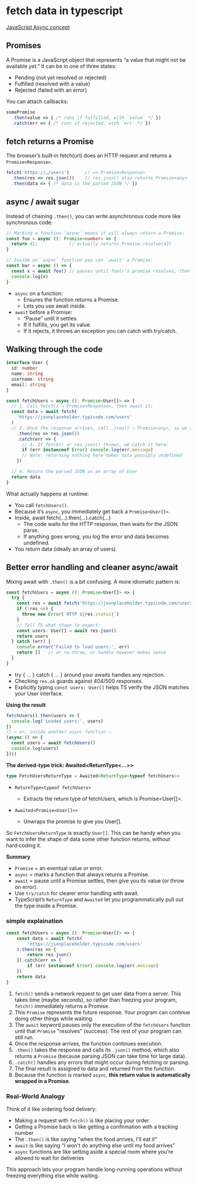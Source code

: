 # fetch data in typescript

[JavaScript Async concept](../../javaScript/7.5_JavaScriptConcepts.md)

## Promises

A Promise is a JavaScript object that represents “a value that might not be available *yet*.” It can be in one of three states:

- Pending (not yet resolved or rejected)
- Fulfilled (resolved with a value)
- Rejected (failed with an error)

You can attach callbacks:
```ts
somePromise
  .then(value => { /* runs if fulfilled, with `value` */ })
  .catch(err => { /* runs if rejected, with `err` */ })
```

## fetch returns a Promise

The browser’s built‑in fetch(url) does an HTTP request and returns a `Promise<Response>`.
```ts
fetch('https://…/users')      // => Promise<Response>
  .then(res => res.json())    // res.json() also returns Promise<any>
  .then(data => { /* data is the parsed JSON */ })
```

## async / await sugar

Instead of chaining `.then()`, you can write asynchronous code more like synchronous code:
```ts
// Marking a function `async` means it will always return a Promise:
const foo = async (): Promise<number> => {
  return 42;            // actually returns Promise.resolve(42)
}

// Inside an `async` function you can `await` a Promise:
const bar = async () => {
  const x = await foo() // pauses until foo()’s promise resolves, then x = 42
  console.log(x)
}
```
- `async` on a function:
    - Ensures the function returns a Promise.
    - Lets you use await inside.
- `await` before a Promise:
    - “Pause” until it settles.
    - If it fulfills, you get its value.
    - If it rejects, it throws an exception you can catch with try/catch.

## Walking through the code
```ts
interface User {
  id: number
  name: string
  username: string
  email: string
}

const fetchUsers = async (): Promise<User[]> => {
  // 1. Call fetch() → Promise<Response>, then await it:
  const data = await fetch(
    'https://jsonplaceholder.typicode.com/users'
  )
  // 2. Once the response arrives, call .json() → Promise<any>, so we await again:
    .then(res => res.json())
    .catch(err => {
      // 3. If fetch() or res.json() throws, we catch it here:
      if (err instanceof Error) console.log(err.message)
      // Note: returning nothing here makes data possibly undefined
    })

  // 4. Return the parsed JSON as an array of User
  return data
}
```
What actually happens at runtime:

- You call `fetchUsers()`.
- Because it’s `async`, you immediately get back a `Promise<User[]>`.
- Inside, await fetch(...).then(...).catch(...)
    - The code waits for the HTTP response, then waits for the JSON parse.
    - If anything goes wrong, you log the error and data becomes undefined.
- You return data (ideally an array of users).

## Better error handling and cleaner async/await

Mixing await with `.then()` is a bit confusing. A more idiomatic pattern is:
```ts
const fetchUsers = async (): Promise<User[]> => {
  try {
    const res = await fetch('https://jsonplaceholder.typicode.com/users')
    if (!res.ok) {
      throw new Error(`HTTP ${res.status}`)
    }
    // Tell TS what shape to expect:
    const users: User[] = await res.json()
    return users
  } catch (err) {
    console.error('Failed to load users:', err)
    return []   // or re‑throw, or handle however makes sense
  }
}
```
- try { … } catch { … } around your awaits handles any rejection.
- Checking `res.ok` guards against 404/500 responses.
- Explicitly typing `const users: User[]` helps TS verify the JSON matches your User interface.

**Using the result**
```ts
fetchUsers().then(users => {
  console.log('Loaded users:', users)
})
// — or, inside another async function — 
(async () => {
  const users = await fetchUsers()
  console.log(users)
})()
```

**The derived‐type trick: Awaited<ReturnType<…>>**
```ts
type FetchUsersReturnType = Awaited<ReturnType<typeof fetchUsers>>
```
- `ReturnType<typeof fetchUsers>`
    - Extracts the return type of fetchUsers, which is Promise<User[]>.

- `Awaited<Promise<User[]>>`
    - Unwraps the promise to give you User[].

So `FetchUsersReturnType` is exactly `User[]`. This can be handy when you want to infer the shape of data some other function returns, without hard‑coding it.

**Summary**

- `Promise` = an eventual value or error.
- `async` = marks a function that always returns a Promise.
- `await` = pause until a Promise settles, then give you its value (or throw on error).
- Use `try/catch` for clearer error handling with await.
- TypeScript’s `ReturnType` and `Awaited` let you programmatically pull out the type inside a Promise.

### simple explaination 

```ts
const fetchUsers = async (): Promise<User[]> => {
    const data = await fetch(
        'https://jsonplaceholder.typicode.com/users'
    ).then(res => {
        return res.json()
    }).catch(err => {
        if (err instanceof Error) console.log(err.message)
    })
    return data
}
```

1. `fetch()` sends a network request to get user data from a server. This takes time (maybe seconds), so rather than freezing your program, `fetch()` immediately returns a Promise.
2. This `Promise` represents the future response. Your program can continue doing other things while waiting.
3. The `await` keyword pauses only the execution of the `fetchUsers` function until that `Promise` "resolves" (success). The rest of your program can still run.
4. Once the response arrives, the function continues execution.
5. `.then()` takes the response and calls its `.json()` method, which also returns a `Promise` (because parsing JSON can take time for large data).
6. `.catch()` handles any errors that might occur during fetching or parsing.
7. The final result is assigned to data and returned from the function.
8. Because the function is marked `async`, **this return value is automatically wrapped in a Promise**.

### Real-World Analogy
Think of it like ordering food delivery:

* Making a request with `fetch()` is like placing your order
* Getting a Promise back is like getting a confirmation with a tracking number
* The `.then()` is like saying "when the food arrives, I'll eat it"
* `await` is like saying "I won't do anything else until my food arrives"
* `async` functions are like setting aside a special room where you're allowed to wait for deliveries

This approach lets your program handle long-running operations without freezing everything else while waiting.